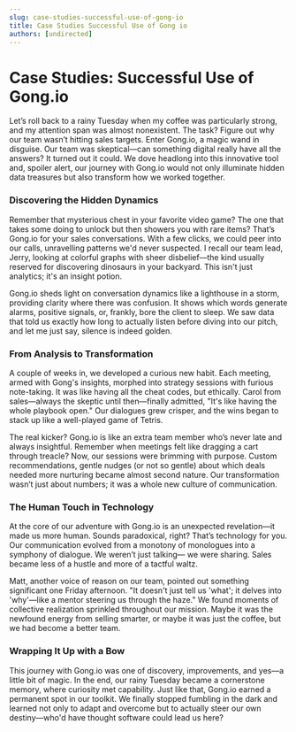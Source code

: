 ```yaml
---
slug: case-studies-successful-use-of-gong-io
title: Case Studies Successful Use of Gong io
authors: [undirected]
---
```


# Case Studies: Successful Use of Gong.io

Let’s roll back to a rainy Tuesday when my coffee was particularly strong, and my attention span was almost nonexistent. The task? Figure out why our team wasn’t hitting sales targets. Enter Gong.io, a magic wand in disguise. Our team was skeptical—can something digital really have all the answers? It turned out it could. We dove headlong into this innovative tool and, spoiler alert, our journey with Gong.io would not only illuminate hidden data treasures but also transform how we worked together.

### Discovering the Hidden Dynamics

Remember that mysterious chest in your favorite video game? The one that takes some doing to unlock but then showers you with rare items? That’s Gong.io for your sales conversations. With a few clicks, we could peer into our calls, unravelling patterns we'd never suspected. I recall our team lead, Jerry, looking at colorful graphs with sheer disbelief—the kind usually reserved for discovering dinosaurs in your backyard. This isn't just analytics; it's an insight potion.

Gong.io sheds light on conversation dynamics like a lighthouse in a storm, providing clarity where there was confusion. It shows which words generate alarms, positive signals, or, frankly, bore the client to sleep. We saw data that told us exactly how long to actually listen before diving into our pitch, and let me just say, silence is indeed golden.

### From Analysis to Transformation

A couple of weeks in, we developed a curious new habit. Each meeting, armed with Gong's insights, morphed into strategy sessions with furious note-taking. It was like having all the cheat codes, but ethically. Carol from sales—always the skeptic until then—finally admitted, "It's like having the whole playbook open." Our dialogues grew crisper, and the wins began to stack up like a well-played game of Tetris.

The real kicker? Gong.io is like an extra team member who’s never late and always insightful. Remember when meetings felt like dragging a cart through treacle? Now, our sessions were brimming with purpose. Custom recommendations, gentle nudges (or not so gentle) about which deals needed more nurturing became almost second nature. Our transformation wasn’t just about numbers; it was a whole new culture of communication.

### The Human Touch in Technology

At the core of our adventure with Gong.io is an unexpected revelation—it made us more human. Sounds paradoxical, right? That’s technology for you. Our communication evolved from a monotony of monologues into a symphony of dialogue. We weren’t just talking— we were sharing. Sales became less of a hustle and more of a tactful waltz.

Matt, another voice of reason on our team, pointed out something significant one Friday afternoon. "It doesn't just tell us 'what'; it delves into 'why'—like a mentor steering us through the haze." We found moments of collective realization sprinkled throughout our mission. Maybe it was the newfound energy from selling smarter, or maybe it was just the coffee, but we had become a better team.

### Wrapping It Up with a Bow

This journey with Gong.io was one of discovery, improvements, and yes—a little bit of magic. In the end, our rainy Tuesday became a cornerstone memory, where curiosity met capability. Just like that, Gong.io earned a permanent spot in our toolkit. We finally stopped fumbling in the dark and learned not only to adapt and overcome but to actually steer our own destiny—who'd have thought software could lead us here?